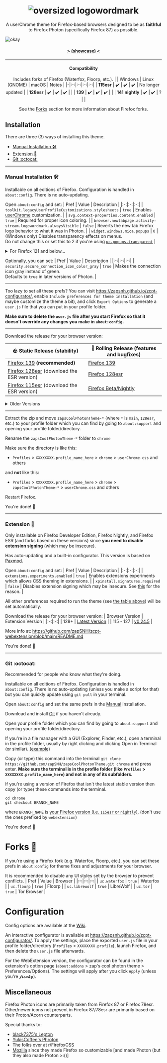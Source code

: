 <h1 align="center">
	<img src="https://github.com/user-attachments/assets/bb23b9b4-0011-4ac8-acfe-3996006bb2de" alt="oversized logowordmark" title="oversized logowordmark">
</h1>

<p align="center">
	A userChrome theme for Firefox-based browsers designed to be as <b>faithful</b> to Firefox Photon (specifically Firefox 87) as possible.
</p>

![okay](https://github.com/user-attachments/assets/7f67b471-e33a-4c2a-a9cb-94cbfd6ea5b2)
<h4 align="center"><a href="https://github.com/zapSNH/zapsCoolPhotonTheme/wiki/Showcase">&gt; (showcase) &lt;</a></h4>

<hr>
	
<h4 align="center">
	 Compatibility
</h4>

<div align="center">
	
Includes forks of Firefox (Waterfox, Floorp, etc.).
| | Windows | Linux (GNOME) | macOS | Notes |
|-|:-:|:-:|:-:|:-:|
| **115esr** | ✔️ | ✔️ | ✔️ | No longer updated |
| **128esr** | ✔️ | ✔️ | ✔️ | |
| **139** | ✔️ | ✔️ | ✔️ | |
| **141 nightly** | ✔️ | ✔️ | ? | |

See the [Forks](#forks-) section for more information about Firefox forks.

</div>


## Installation
There are three (3) ways of installing this theme.
* [Manual Installation 🛠](#manual-installation-)
* [Extension 🧩](#extension-)
* [Git :octocat:](#git-octocat)
  
____
### Manual Installation 🛠
Installable on all editions of Firefox. Configuration is handled in `about:config`. There is no auto-updating.

Open `about:config` and set:
| Pref | Value | Description |
|:-:|:-:|:-:|
| `toolkit.legacyUserProfileCustomizations.stylesheets` | `true` | Enables [userChrome](https://www.userchrome.org/) customization. |
| `svg.context-properties.content.enabled` | `true` | Required for proper icon coloring. |
| `browser.newtabpage.activity-stream.logowordmark.alwaysVisible` | `false` | Reverts the new tab Firefox logo behavior to what it was in Photon. |
| `widget.windows.mica.popups` | `0` | (Windows only) Disables transparency effects on menus.<br>Do not change this or set this to 2 if you're using [`uc.popups.transparent`](https://github.com/zapSNH/zapsCoolPhotonTheme/wiki/Config-Options#menu-transparency)  |
<details>
	<summary>For Firefox 121 and below...</summary>
	
| Pref | Value | Description |
|:-:|:-:|:-:|
| `layout.css.has-selector.enabled` | `true` | **Only for Firefox 121 and below.**<br>Required for some functionality to work. |
| `layout.css.nesting.enabled` | `true` | **Only for Firefox 117 and below.**<br>Required for theming and some other stuff to work. |
</details>

Optionally, you can set:
| Pref | Value | Description |
|:-:|:-:|:-:|
| `security.secure_connection_icon_color_gray` | `true` | Makes the connection icon gray instead of green.<br>Defaults to `true` in later versions of Photon. |
____
Too lazy to set all these prefs? You can visit https://zapsnh.github.io/zcpt-configurator/, enable `Include preferences for theme installation` (and maybe customize the theme a bit), and click `Export Options` to generate a `user.js` file that you can put in your profile folder.

**Make sure to delete the `user.js` file after you start Firefox so that it doesn't override any changes you make in `about:config`.**
____

Download the release for your browser version:

| __🪨 Static Release (stability)__ | __🛞 Rolling Release (features and bugfixes)__ |
|-|-|
| [Firefox 139](https://github.com/zapSNH/zapsCoolPhotonTheme/releases/tag/v138-hotfix) **(recommended)**             | [Firefox 139](https://github.com/zapSNH/zapsCoolPhotonTheme/archive/refs/heads/main.zip)             |
| [Firefox 128esr](https://github.com/zapSNH/zapsCoolPhotonTheme/releases/tag/v138-hotfix) (download the ESR version) | [Firefox 128esr](https://github.com/zapSNH/zapsCoolPhotonTheme/archive/refs/heads/128esr.zip)        |
| [Firefox 115esr](https://github.com/zapSNH/zapsCoolPhotonTheme/releases/tag/v128) (download the ESR version) | [Firefox Beta/Nightly](https://github.com/zapSNH/zapsCoolPhotonTheme/archive/refs/heads/nightly.zip) |

<details>
	<summary>Older Versions</summary>

* [Firefox 99](https://github.com/zapSNH/zapsCoolPhotonTheme/archive/refs/heads/archive-v99.zip)
* [Firefox 116 - 119](https://github.com/zapSNH/zapsCoolPhotonTheme/archive/refs/heads/119.zip)
* [Other Versions (Firefox 120+)](https://github.com/zapSNH/zapsCoolPhotonTheme/releases)
</details>

____

Extract the zip and move `zapsCoolPhotonTheme-*` (where `*` is `main`, `128esr`, etc.) to your profile folder which you can find by going to `about:support` and opening your profile folder/directory.

Rename the `zapsCoolPhotonTheme-*` folder to `chrome`

Make sure the directory is like this:
* `Profiles` > `XXXXXXXX.profile_name_here` > `chrome` > `userChrome.css` and others

and **not** like this:
* `Profiles` > `XXXXXXXX.profile_name_here` > `chrome` > `zapsCoolPhotonTheme-*` > `userChrome.css` and others

Restart Firefox.

You're done! 🎉

____

### Extension 🧩
Only installable on Firefox Developer Edition, Firefox Nightly, and Firefox ESR (and forks based on these versions) since **you need to disable extension signing** (which may be insecure).

Has auto-updating and a built-in configurator.
This version is based on [Paxmod](https://github.com/numirias/paxmod).

Open `about:config` and set:
| Pref | Value | Description |
|:-:|:-:|:-:|
| `extensions.experiments.enabled`  | `true` | Enables extensions experiments which allows CSS theming in extensions. |
| `xpinstall.signatures.required` | `false` | Disables extension signing which may be insecure. See [this](https://github.com/numirias/paxmod#why-cant-i-install-paxmod-as-a-verified-extension-through-mozilla) for the reason.  |
  
All other preferences required to run the theme (see [the table above](#manual-installation-)) will be set automatically.

Download the release for your browser version:
| Browser Version | Extension Version |
|:-:|:-:|
| 128+ | [Latest Version](https://github.com/zapSNH/zcpt-webextension/releases/latest) |
| 115 - 127 | [v0.24.5](https://github.com/zapSNH/zcpt-webextension/releases/tag/v0.24.5) |

More info at: https://github.com/zapSNH/zcpt-webextension/blob/main/README.md

You're done! 🎉

____

### Git :octocat: 
<!-- yes i know that the github != git just shut up -->
Recommended for people who know what they're doing.

Installable on all editions of Firefox. Configuration is handled in `about:config`. There is no auto-updating (unless you make a script for that) but you can quickly update using `git pull` in your terminal.

Open `about:config` and set the same prefs in the [Manual](#manually-) installation.

Download and install [Git](https://git-scm.com/) if you haven't already.

Open your profile folder which you can find by going to `about:support` and opening your profile folder/directory.

If you're in a file manager with a GUI (Explorer, Finder, etc.), open a terminal in the profile folder, usually by right clicking and clicking Open in Terminal (or similar). [(example)](https://github.com/zapSNH/zapsCoolPhotonTheme/assets/134786889/c35ffc7d-0343-479a-9366-72d56833c4c3)

Copy (or type) this command into the terminal `git clone https://github.com/zapSNH/zapsCoolPhotonTheme.git chrome` and press enter. **Make sure the terminal is in the profile folder (like `Profiles` > `XXXXXXXX.profile_name_here`) and not in any of its subfolders.**

If you're using a version of Firefox that isn't the latest stable version then copy (or type) these commands into the terminal.
```
cd chrome
git checkout BRANCH_NAME
```
where `BRANCH_NAME` is [your Firefox version (i.e. `115esr` or `nightly`)](https://github.com/zapSNH/zapsCoolPhotonTheme/branches). (don't use the ones prefixed by `webextension`)

You're done! 🎉

# Forks 🍴
If you're using a Firefox fork (e.g. Waterfox, Floorp, etc.), you can set these prefs in `about:config` for theme fixes and adjustments for your browser.

It is recommended to disable any UI styles set by the browser to prevent conflicts.
| Pref | Value | Browser |
|:-:|:-:|:-:|
| `uc.waterfox` | `true` | Waterfox |
| `uc.floorp` | `true` | Floorp |
| `uc.librewolf` | `true` | LibreWolf |
| `uc.tor` | `true` | Tor Browser |

# Configuration
Config options are available at the [Wiki](https://github.com/zapSNH/zapsCoolPhotonTheme/wiki/Config-Options).

An interactive configurator is available at https://zapsnh.github.io/zcpt-configurator/. To apply the settings, place the exported `user.js` file in your profile folder/directory (`Profiles` > `XXXXXXXX.profile`), launch Firefox, and then delete the `user.js` file afterwards.

For the WebExtension version, the configurator can be found in the extension's option page (`about:addons` > zap's cool photon theme > Preferences/Options). The settings will apply after you click `Apply` (unless you're 𝓯𝓻𝓮𝓪𝓴𝔂).

## Miscellaneous
Firefox Photon icons are primarily taken from Firefox 87 or Firefox 78esr.
Other/newer icons not present in Firefox 87/78esr are primarily based on their Proton/Acorn counterparts.

Special thanks to:
- [black7375's Lepton](https://github.com/black7375/Firefox-UI-Fix)
- [YukisCoffee's Phroton](https://github.com/YukisCoffee/phroton-legacy/)
- The folks over at r/FirefoxCSS
- [Mozilla](https://www.mozilla.org/) since they made Firefox so customizable [and made Photon (but they also made Proton >:()]
